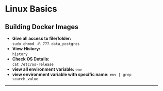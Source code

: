 # Linux Basics

## Building Docker Images

- **Give all access to file/folder:**  
  `sudo chmod -R 777 data_postgres`
- **View History:**  
  `history`
- **Check OS Details:**  
  `cat /etc/os-release`
- **view all environment variable:**
  `env`
- **view environment variable with specific name:**
  `env | grep search_value`

---
